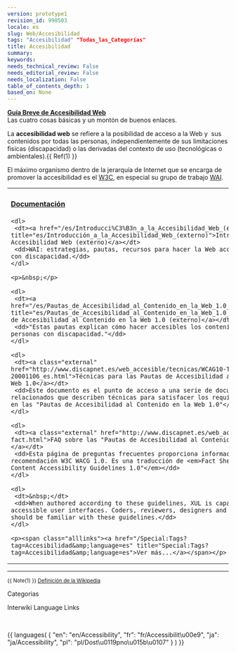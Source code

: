 ```yaml
---
version: prototype1
revision_id: 998503
locale: es
slug: Web/Accesibilidad
tags: "Accesibilidad" "Todas_las_Categorías"
title: Accesibilidad
summary: 
keywords: 
needs_technical_review: False
needs_editorial_review: False
needs_localization: False
table_of_contents_depth: 1
based_on: None
---
```

<div class="callout-box"><strong><a class="external" href="http://www.w3c.es/Divulgacion/Guiasbreves/Accesibilidad">Guía Breve de Accesibilidad Web</a></strong><br />
Las cuatro cosas básicas y un montón de buenos enlaces.</div>

<p>La <strong>accesibilidad web</strong> se refiere a la posibilidad de acceso a la Web y&nbsp; sus contenidos por todas las personas, independientemente de sus limitaciones fìsicas (discapacidad) o las derivadas del contexto de uso (tecnológicas o ambientales).{{ Ref(1) }}</p>

<p>El máximo organismo dentro de la jerarquía de Internet que se encarga de promover la accesibilidad es el <a class="external" href="http://www.w3c.es">W3C</a>, en especial su grupo de trabajo <a class="external" href="http://www.w3c.es/Traducciones/es/WAI/intro/accessibility">WAI</a>.</p>

<table class="topicpage-table">
 <tbody>
  <tr>
   <td>
    <h4 id="Documentaci.C3.B3n" name="Documentaci.C3.B3n"><a href="/Special:Tags?tag=Accesibilidad&amp;language=es" title="Special:Tags?tag=Accesibilidad&amp;language=es">Documentación</a></h4>

    <dl>
     <dt><a href="/es/Introducci%C3%B3n_a_la_Accesibilidad_Web_(externo)" title="es/Introducción_a_la_Accesibilidad_Web_(externo)">Introducción a la Accesibilidad Web (externo)</a></dt>
     <dd>WAI: estrategias, pautas, recursos para hacer la Web accesible a personas con discapacidad.</dd>
    </dl>

    <p>&nbsp;</p>

    <dl>
     <dt><a href="/es/Pautas_de_Accesibilidad_al_Contenido_en_la_Web_1.0_(externo)" title="es/Pautas_de_Accesibilidad_al_Contenido_en_la_Web_1.0_(externo)">Pautas de Accesibilidad al Contenido en la Web 1.0 (externo)</a></dt>
     <dd>"Estas pautas explican cómo hacer accesibles los contenidos de la Web a personas con discapacidad."</dd>
    </dl>

    <dl>
     <dt><a class="external" href="http://www.discapnet.es/web_accesible/tecnicas/WCAG10-TECHS-20001106_es.html">Técnicas para las Pautas de Accesibilidad al Contenido en la Web 1.0</a></dt>
     <dd>Este documento es el punto de acceso a una serie de documentos relacionados que describen técnicas para satisfacer los requisitos definidos en las "Pautas de Accesibilidad al Contenido en la Web 1.0"</dd>
    </dl>

    <dl>
     <dt><a class="external" href="http://www.discapnet.es/web_accesible/WCAG-REC-fact.html">FAQ sobre las "Pautas de Accesibilidad al Contenido en la Web 1.0"</a></dt>
     <dd>Esta página de preguntas frecuentes proporciona información sobre la recomendación W3C WACG 1.0. Es una traducción de <em>Fact Sheet for "Web Content Accessibility Guidelines 1.0"</em></dd>
    </dl>

    <dl>
     <dt>&nbsp;</dt>
     <dd>When authored according to these guidelines, XUL is capable of generating accessible user interfaces. Coders, reviewers, designers and QA engineers should be familiar with these guidelines.</dd>
    </dl>

    <p><span class="alllinks"><a href="/Special:Tags?tag=Accesibilidad&amp;language=es" title="Special:Tags?tag=Accesibilidad&amp;language=es">Ver más...</a></span></p>
   </td>
   <td>
    <h4 id="Comunidad" name="Comunidad">Comunidad</h4>

    <ul>
     <li>En la comunidad Mozilla... en inglés</li>
    </ul>

    <p>{{ DiscussionList("support-accessibility", "mozilla.support.accessibility") }}</p>

    <p><span class="alllinks"><a href="/es/Accesibilidad/Comunidad" title="es/Accesibilidad/Comunidad">Ver más...</a></span></p>

    <h4 id="Herramientas" name="Herramientas">Herramientas</h4>

    <ul>
     <li><a href="/es/HERA_(externo)" title="es/HERA_(externo)">HERA, test de accesibilidad</a></li>
     <li><a href="/es/TAW_(externo)" title="es/TAW_(externo)">TAW, test de accesibilidad </a></li>
     <li><a class="external" href="http://www.accesible.com.ar/examinator/">Test de accesibilidad eXaminator</a></li>
     <li><a class="external" href="http://www.e-kaw.org/index.jsp">kit de accesibilidad web</a></li>
     <li><a class="external" href="https://addons.mozilla.org/es/firefox/addon/claws/">Claws - emulador de lector de pantalla</a></li>
    </ul>

    <p><span class="alllinks"><a href="/Special:Tags?tag=Accesibilidad:Herramientas&amp;language=es" title="Special:Tags?tag=Accesibilidad:Herramientas&amp;language=es">Ver más...</a></span></p>

    <h4 id="Temas_relacionados" name="Temas_relacionados">Temas relacionados</h4>

    <dl>
     <dd>· <a href="/es/Desarrollo_Web" title="es/Desarrollo_Web">Desarrollo Web</a> · <a href="/es/Desarrollando_Mozilla" title="es/Desarrollando_Mozilla">Desarrollando Mozilla</a> ·</dd>
    </dl>
   </td>
  </tr>
 </tbody>
</table>

<hr />
<p><small>{{ Note(1) }} <a class="external" href="http://es.wikipedia.org/wiki/Accesibilidad_web">Definición de la Wikipedia</a> </small></p>

<p><span class="comment">Categorias</span></p>

<p><span class="comment">Interwiki Language Links</span></p>

<p>&nbsp;</p>

<p>{{ languages( { "en": "en/Accessibility", "fr": "fr/Accessibilit\u00e9", "ja": "ja/Accessibility", "pl": "pl/Dost\u0119pno\u015b\u0107" } ) }}</p>

